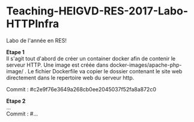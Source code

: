 # Teaching-HEIGVD-RES-2017-Labo-HTTPInfra
Labo de l'année en RES!

**Etape 1**  
Il s'agit tout d'abord de créer un container docker afin de contenir le serveur HTTP.
Une image est créée dans docker-images/apache-php-image/ . Le fichier Dockerfile va copier le dossier contenant le site web directement dans le repertoire web du serveur http.  

Commit : #c2e9f76e3649a268cb0ee2045037f52fa8a872c0  
  

**Etape 2**  
...  
Commit : #...